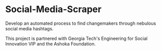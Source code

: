 # Social-Media-Scraper
Develop an automated process to find changemakers through nebulous social media hashtags.

This project is partnered with Georgia Tech's Engineering for Social Innovation VIP and the Ashoka Foundation.
